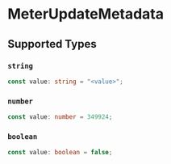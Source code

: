 # MeterUpdateMetadata


## Supported Types

### `string`

```typescript
const value: string = "<value>";
```

### `number`

```typescript
const value: number = 349924;
```

### `boolean`

```typescript
const value: boolean = false;
```

